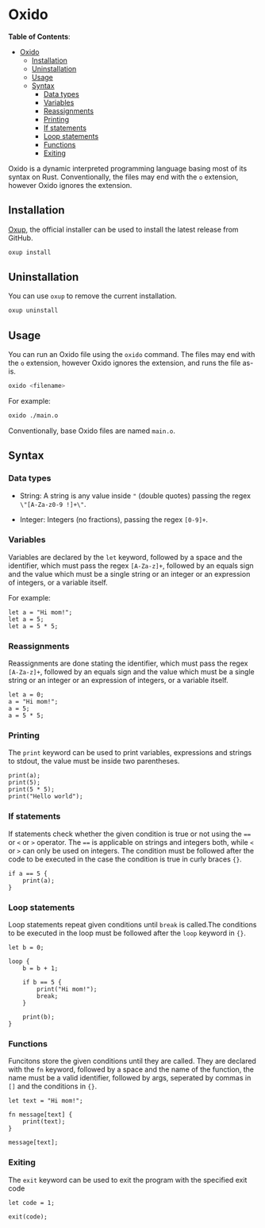 # Oxido

**Table of Contents**:

- [Oxido](#oxido)
  - [Installation](#installation)
  - [Uninstallation](#uninstallation)
  - [Usage](#usage)
  - [Syntax](#syntax)
    - [Data types](#data-types)
    - [Variables](#variables)
    - [Reassignments](#reassignments)
    - [Printing](#printing)
    - [If statements](#if-statements)
    - [Loop statements](#loop-statements)
    - [Functions](#functions)
    - [Exiting](#exiting)

Oxido is a dynamic interpreted programming language basing most of its syntax on Rust. Conventionally, the files may end with the `o` extension, however Oxido ignores the extension.

## Installation

[Oxup](https://github.com/oxidite/oxup), the official installer can be used to install the latest release from GitHub.

```bash
oxup install
```

## Uninstallation

You can use `oxup` to remove the current installation.

```bash
oxup uninstall
```

## Usage

You can run an Oxido file using the `oxido` command. The files may end with the `o` extension, however Oxido ignores the extension, and runs the file as-is.

```bash
oxido <filename>
```

For example:

```bash
oxido ./main.o
```

Conventionally, base Oxido files are named `main.o`.

## Syntax

### Data types

* String: A string is any value inside `"` (double quotes) passing the regex `\"[A-Za-z0-9 !]+\"`.

* Integer: Integers (no fractions), passing the regex `[0-9]+`.

### Variables

Variables are declared by the `let` keyword, followed by a space and the identifier, which must pass the regex `[A-Za-z]+`, followed by an equals sign and the value which must be a single string or an integer or an expression of integers, or a variable itself.

For example:

```ox
let a = "Hi mom!";
let a = 5;
let a = 5 * 5;
```

### Reassignments

Reassignments are done stating the identifier, which must pass the regex `[A-Za-z]+`, followed by an equals sign and the value which must be a single string or an integer or an expression of integers, or a variable itself.

```ox
let a = 0;
a = "Hi mom!";
a = 5;
a = 5 * 5;
```

### Printing

The `print` keyword can be used to print variables, expressions and strings to stdout, the value must be inside two parentheses.

```ox
print(a);
print(5);
print(5 * 5);
print("Hello world");
```

### If statements

If statements check whether the given condition is true or not using the `==` or `<` or `>` operator. The `==` is applicable on strings and integers both, while `<` or `>` can only be used on integers. The condition must be followed after the code to be executed in the case the condition is true in curly braces `{}`.

```ox
if a == 5 {
    print(a);
}
```

### Loop statements

Loop statements repeat given conditions until `break` is called.The conditions to be executed in the loop must be followed after the `loop` keyword in `{}`.

```ox
let b = 0;

loop {
    b = b + 1;

    if b == 5 {
        print("Hi mom!");
        break;
    }

    print(b);
}
```

### Functions

Funcitons store the given conditions until they are called. They are declared with the `fn` keyword, followed by a space and the name of the function, the name must be a valid identifier, followed by args, seperated by commas in `[]` and the conditions in `{}`.

```ox
let text = "Hi mom!";

fn message[text] {
    print(text);
}

message[text];
```

### Exiting

The `exit` keyword can be used to exit the program with the specified exit code

```ox
let code = 1;

exit(code);
```
